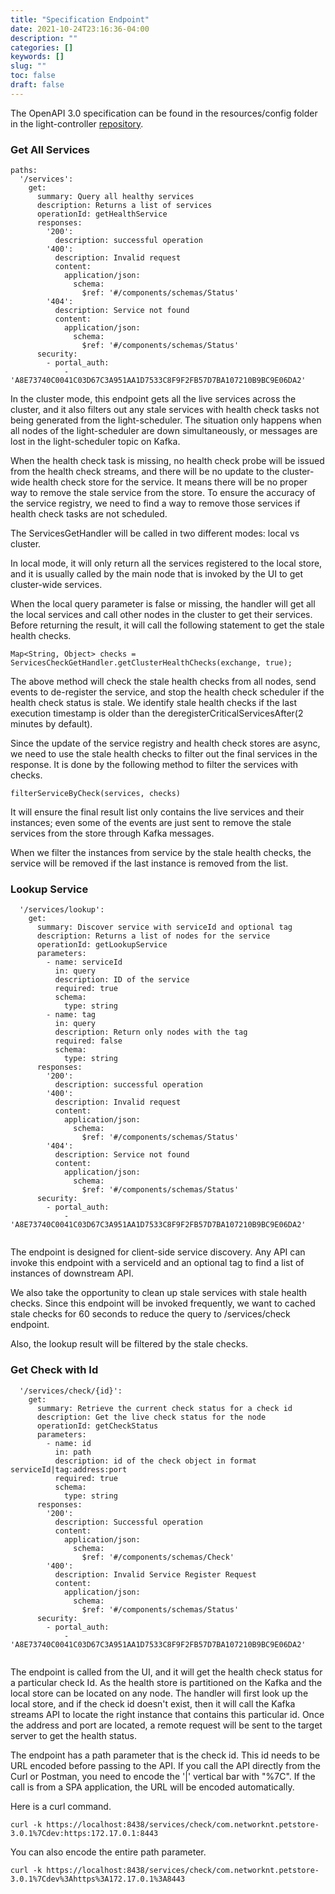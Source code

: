 ```yaml
---
title: "Specification Endpoint"
date: 2021-10-24T23:16:36-04:00
description: ""
categories: []
keywords: []
slug: ""
toc: false
draft: false
---
```


The OpenAPI 3.0 specification can be found in the resources/config folder in the light-controller [repository](https://github.com/networknt/light-controller/blob/master/src/main/resources/config/openapi.yaml). 


### Get All Services


```
paths:
  '/services':
    get:
      summary: Query all healthy services
      description: Returns a list of services
      operationId: getHealthService
      responses:
        '200':
          description: successful operation
        '400':
          description: Invalid request
          content:
            application/json:
              schema:
                $ref: '#/components/schemas/Status'
        '404':
          description: Service not found
          content:
            application/json:
              schema:
                $ref: '#/components/schemas/Status'
      security:
        - portal_auth:
            - 'A8E73740C0041C03D67C3A951AA1D7533C8F9F2FB57D7BA107210B9BC9E06DA2'
```

In the cluster mode, this endpoint gets all the live services across the cluster, and it also filters out any stale services with health check tasks not being generated from the light-scheduler. The situation only happens when all nodes of the light-scheduler are down simultaneously, or messages are lost in the light-scheduler topic on Kafka. 

When the health check task is missing, no health check probe will be issued from the health check streams, and there will be no update to the cluster-wide health check store for the service. It means there will be no proper way to remove the stale service from the store. To ensure the accuracy of the service registry, we need to find a way to remove those services if health check tasks are not scheduled. 

The ServicesGetHandler will be called in two different modes: local vs cluster. 

In local mode, it will only return all the services registered to the local store, and it is usually called by the main node that is invoked by the UI to get cluster-wide services. 

When the local query parameter is false or missing, the handler will get all the local services and call other nodes in the cluster to get their services. Before returning the result, it will call the following statement to get the stale health checks. 

```
Map<String, Object> checks = ServicesCheckGetHandler.getClusterHealthChecks(exchange, true);

```
The above method will check the stale health checks from all nodes, send events to de-register the service, and stop the health check scheduler if the health check status is stale. We identify stale health checks if the last execution timestamp is older than the deregisterCriticalServicesAfter(2 minutes by default). 

Since the update of the service registry and health check stores are async,   we need to use the stale health checks to filter out the final services in the response. It is done by the following method to filter the services with checks. 

```
filterServiceByCheck(services, checks)
```

It will ensure the final result list only contains the live services and their instances; even some of the events are just sent to remove the stale services from the store through Kafka messages. 

When we filter the instances from service by the stale health checks, the service will be removed if the last instance is removed from the list. 


### Lookup Service

```
  '/services/lookup':
    get:
      summary: Discover service with serviceId and optional tag
      description: Returns a list of nodes for the service
      operationId: getLookupService
      parameters:
        - name: serviceId
          in: query
          description: ID of the service
          required: true
          schema:
            type: string
        - name: tag
          in: query
          description: Return only nodes with the tag
          required: false
          schema:
            type: string
      responses:
        '200':
          description: successful operation
        '400':
          description: Invalid request
          content:
            application/json:
              schema:
                $ref: '#/components/schemas/Status'
        '404':
          description: Service not found
          content:
            application/json:
              schema:
                $ref: '#/components/schemas/Status'
      security:
        - portal_auth:
            - 'A8E73740C0041C03D67C3A951AA1D7533C8F9F2FB57D7BA107210B9BC9E06DA2'


```

The endpoint is designed for client-side service discovery. Any API can invoke this endpoint with a serviceId and an optional tag to find a list of instances of downstream API. 

We also take the opportunity to clean up stale services with stale health checks. Since this endpoint will be invoked frequently, we want to cached stale checks for 60 seconds to reduce the query to /services/check endpoint. 

Also, the lookup result will be filtered by the stale checks. 


### Get Check with Id


```
  '/services/check/{id}':
    get:
      summary: Retrieve the current check status for a check id
      description: Get the live check status for the node
      operationId: getCheckStatus
      parameters:
        - name: id
          in: path
          description: id of the check object in format serviceId|tag:address:port
          required: true
          schema:
            type: string
      responses:
        '200':
          description: Successful operation
          content:
            application/json:
              schema:
                $ref: '#/components/schemas/Check'
        '400':
          description: Invalid Service Register Request
          content:
            application/json:
              schema:
                $ref: '#/components/schemas/Status'
      security:
        - portal_auth:
            - 'A8E73740C0041C03D67C3A951AA1D7533C8F9F2FB57D7BA107210B9BC9E06DA2'


```

The endpoint is called from the UI, and it will get the health check status for a particular check Id. As the health store is partitioned on the Kafka and the local store can be located on any node. The handler will first look up the local store, and if the check id doesn't exist, then it will call the Kafka streams API to locate the right instance that contains this particular id. Once the address and port are located, a remote request will be sent to the target server to get the health status. 

The endpoint has a path parameter that is the check id. This id needs to be URL encoded before passing to the API. If you call the API directly from the Curl or Postman, you need to encode the '|' vertical bar with "%7C". If the call is from a SPA application, the URL will be encoded automatically. 

Here is a curl command. 

```
curl -k https://localhost:8438/services/check/com.networknt.petstore-3.0.1%7Cdev:https:172.17.0.1:8443
```

You can also encode the entire path parameter. 

```
curl -k https://localhost:8438/services/check/com.networknt.petstore-3.0.1%7Cdev%3Ahttps%3A172.17.0.1%3A8443

```
